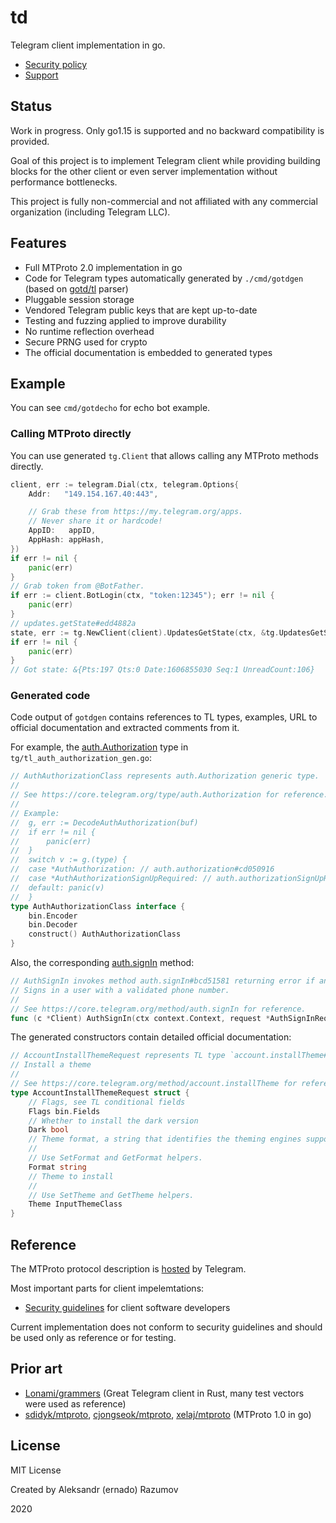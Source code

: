 # td

Telegram client implementation in go.

* [Security policy](.github/SECURITY.md)
* [Support](.github/SUPPORT.md)

## Status

Work in progress. Only go1.15 is supported and no backward compatibility is provided.

Goal of this project is to implement Telegram client while
providing building blocks for the other client or even server
implementation without performance bottlenecks.

This project is fully non-commercial and not affiliated with any commercial organization
(including Telegram LLC).

## Features

* Full MTProto 2.0 implementation in go
* Code for Telegram types automatically generated by `./cmd/gotdgen` (based on [gotd/tl](https://github.com/gotd/tl) parser)
* Pluggable session storage
* Vendored Telegram public keys that are kept up-to-date
* Testing and fuzzing applied to improve durability
* No runtime reflection overhead
* Secure PRNG used for crypto
* The official documentation is embedded to generated types

## Example

You can see `cmd/gotdecho` for echo bot example.

### Calling MTProto directly

You can use generated `tg.Client` that allows calling any MTProto methods
directly.

```go
client, err := telegram.Dial(ctx, telegram.Options{
    Addr:   "149.154.167.40:443",

    // Grab these from https://my.telegram.org/apps.
    // Never share it or hardcode!
    AppID:   appID,
    AppHash: appHash,
})
if err != nil {
    panic(err)
}
// Grab token from @BotFather.
if err := client.BotLogin(ctx, "token:12345"); err != nil {
    panic(err)
}
// updates.getState#edd4882a
state, err := tg.NewClient(client).UpdatesGetState(ctx, &tg.UpdatesGetStateRequest{})
if err != nil {
    panic(err)
}
// Got state: &{Pts:197 Qts:0 Date:1606855030 Seq:1 UnreadCount:106}
```

### Generated code

Code output of `gotdgen` contains references to TL types, examples, URL to
official documentation and extracted comments from it.

For example, the [auth.Authorization](https://core.telegram.org/type/auth.Authorization) type in `tg/tl_auth_authorization_gen.go`:

```go
// AuthAuthorizationClass represents auth.Authorization generic type.
//
// See https://core.telegram.org/type/auth.Authorization for reference.
//
// Example:
//  g, err := DecodeAuthAuthorization(buf)
//  if err != nil {
//      panic(err)
//  }
//  switch v := g.(type) {
//  case *AuthAuthorization: // auth.authorization#cd050916
//  case *AuthAuthorizationSignUpRequired: // auth.authorizationSignUpRequired#44747e9a
//  default: panic(v)
//  }
type AuthAuthorizationClass interface {
	bin.Encoder
	bin.Decoder
	construct() AuthAuthorizationClass
}
```
Also, the corresponding [auth.signIn](https://core.telegram.org/method/auth.signIn) method:
```go
// AuthSignIn invokes method auth.signIn#bcd51581 returning error if any.
// Signs in a user with a validated phone number.
//
// See https://core.telegram.org/method/auth.signIn for reference.
func (c *Client) AuthSignIn(ctx context.Context, request *AuthSignInRequest) (AuthAuthorizationClass, error) {}
```

The generated constructors contain detailed official documentation:
```go
// AccountInstallThemeRequest represents TL type `account.installTheme#7ae43737`.
// Install a theme
//
// See https://core.telegram.org/method/account.installTheme for reference.
type AccountInstallThemeRequest struct {
	// Flags, see TL conditional fields
	Flags bin.Fields
	// Whether to install the dark version
	Dark bool
	// Theme format, a string that identifies the theming engines supported by the client
	//
	// Use SetFormat and GetFormat helpers.
	Format string
	// Theme to install
	//
	// Use SetTheme and GetTheme helpers.
	Theme InputThemeClass
}
```

## Reference

The MTProto protocol description is [hosted](https://core.telegram.org/mtproto#general-description) by Telegram.

Most important parts for client impelemtations:
* [Security guidelines](https://core.telegram.org/mtproto/security_guidelines) for client software developers

Current implementation does not conform to security guidelines and should be used only
as reference or for testing.

## Prior art

* [Lonami/grammers](https://github.com/Lonami/grammers) (Great Telegram client in Rust, many test vectors were used as reference)
* [sdidyk/mtproto](https://github.com/sdidyk/mtproto), [cjongseok/mtproto](https://github.com/cjongseok/mtproto), [xelaj/mtproto](https://github.com/xelaj/mtproto)  (MTProto 1.0 in go)

## License
MIT License

Created by Aleksandr (ernado) Razumov

2020
